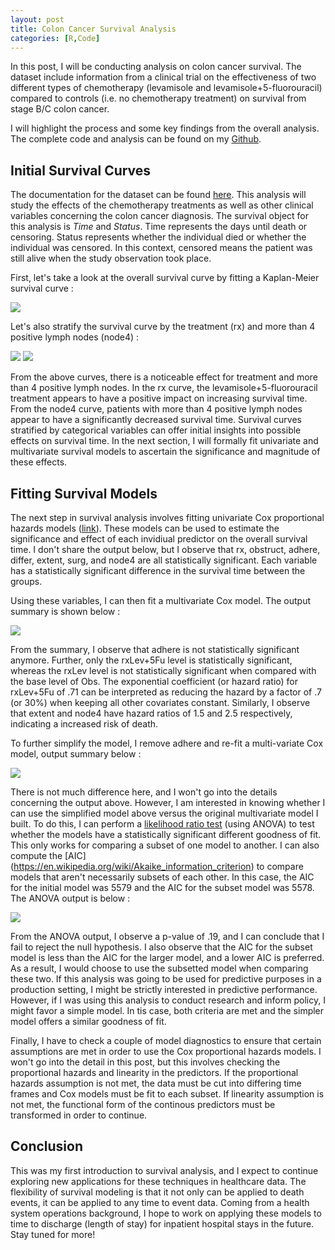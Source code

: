 ```yaml
---
layout: post
title: Colon Cancer Survival Analysis
categories: [R,Code]
---
```

In this post, I will be conducting analysis on colon cancer survival.  The dataset include information from a clinical trial on the effectiveness of two different types of chemotherapy (levamisole and levamisole+5-fluorouracil) compared to controls (i.e. no chemotherapy treatment) on survival from stage B/C colon cancer.  

I will highlight the process and some key findings from the overall analysis.  The complete code and analysis can be found on my [Github](https://github.com/Murrkeys/colon_cancer_survival_model). 

## Initial Survival Curves

The documentation for the dataset can be found [here](https://stat.ethz.ch/R-manual/R-patched/library/survival/html/colon.html).  This analysis will study the effects of the chemotherapy treatments as well as other clinical variables concerning the colon cancer diagnosis. The survival object for this analysis is *Time* and *Status*.   Time represents the days until death or censoring. Status represents whether the individual died or whether the individual was censored.  In this context, censored means the patient was still alive when the study observation took place.    

First, let's take a look at the overall survival curve by fitting a Kaplan-Meier survival curve : 

<img src="/images/SA_1.PNG">  

Let's also stratify the survival curve by the treatment (rx) and more than 4 positive lymph nodes (node4) : 

<img src="/images/SA_2.PNG">

<img src="/images/SA_3.PNG"> 

From the above curves, there is a noticeable effect for treatment and more than 4 positive lymph nodes. In the rx curve, the levamisole+5-fluorouracil treatment appears to have a positive impact on increasing survival time.  From the node4 curve, patients with more than 4 positive lymph nodes appear to have a significantly decreased survival time.  Survival curves stratified by categorical variables can offer initial insights into possible effects on survival time.  In the next section, I will formally fit univariate and multivariate survival models to ascertain the significance and magnitude of these effects. 

## Fitting Survival Models

The next step in survival analysis involves fitting univariate Cox proportional hazards models ([link](https://en.wikipedia.org/wiki/Proportional_hazards_model)).  These models can be used to estimate the significance and effect of each invidiual predictor on the overall survival time.  I don't share the output below, but I observe that rx, obstruct, adhere, differ, extent, surg, and node4 are all statistically significant.  Each variable has a statistically significant difference in the survival time between the groups.

Using these variables, I can then fit a multivariate Cox model. The output summary is shown below : 

<img src="/images/SA_4.PNG">

From the summary, I observe that adhere is not statistically significant anymore. Further, only the rxLev+5Fu level is statistically significant, whereas the rxLev level is not statistically significant when compared with the base level of Obs.  The exponential coefficient (or hazard ratio) for rxLev+5Fu of .71 can be interpreted as reducing the hazard by a factor of .7 (or 30%) when keeping all other covariates constant.  Similarly, I observe that extent and node4 have hazard ratios of 1.5 and 2.5 respectively, indicating a increased risk of death.  

To further simplify the model, I remove adhere and re-fit a multi-variate Cox model, output summary below : 

<img src="/images/SA_5.PNG">

There is not much difference here, and I won't go into the details concerning the output above. However, I am interested in knowing whether I can use the simplified model above versus the original multivariate model I built. To do this, I can perform a [likelihood ratio test](https://en.wikipedia.org/wiki/Likelihood-ratio_test) (using ANOVA) to test whether the models have a statistically significant different goodness of fit. This only works for comparing a subset of one model to another.  I can also compute the [AIC] (https://en.wikipedia.org/wiki/Akaike_information_criterion) to compare models that aren't necessarily subsets of each other.  In this case, the AIC for the initial model was 5579 and the AIC for the subset model was 5578.  The ANOVA output is below : 

<img src="/images/SA_6.PNG">

From the ANOVA output, I observe a p-value of .19, and I can conclude that I fail to reject the null hypothesis. I also observe that the AIC for the subset model is less than the AIC for the larger model, and a lower AIC is preferred. As a result, I would choose to use the subsetted model when comparing these two. If this analysis was going to be used for predictive purposes in a production setting, I might be strictly interested in predictive performance. However, if I was using this analysis to conduct research and inform policy, I might favor a simple model.  In tis case, both criteria are met and the simpler model offers a similar goodness of fit.  

Finally, I have to check a couple of model diagnostics to ensure that certain assumptions are met in order to use the Cox proportional hazards models.  I won't go into the detail in this post, but this involves checking the proportional hazards and linearity in the predictors.  If the proportional hazards assumption is not met, the data must be cut into differing time frames and Cox models must be fit to each subset. If linearity assumption is not met, the functional form of the continous predictors must be transformed in order to continue.  
 

## Conclusion

This was my first introduction to survival analysis, and I expect to continue exploring new applications for these techniques in healthcare data. The flexibility of survival modeling is that it not only can be applied to death events, it can be applied to any time to event data.  Coming from a health system operations background, I hope to work on applying these models to time to discharge (length of stay) for inpatient hospital stays in the future. Stay tuned for more! 


